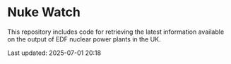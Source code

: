 # Nuke Watch

This repository includes code for retrieving the latest information available on the output of EDF nuclear power plants in the UK.

Last updated: 2025-07-01 20:18